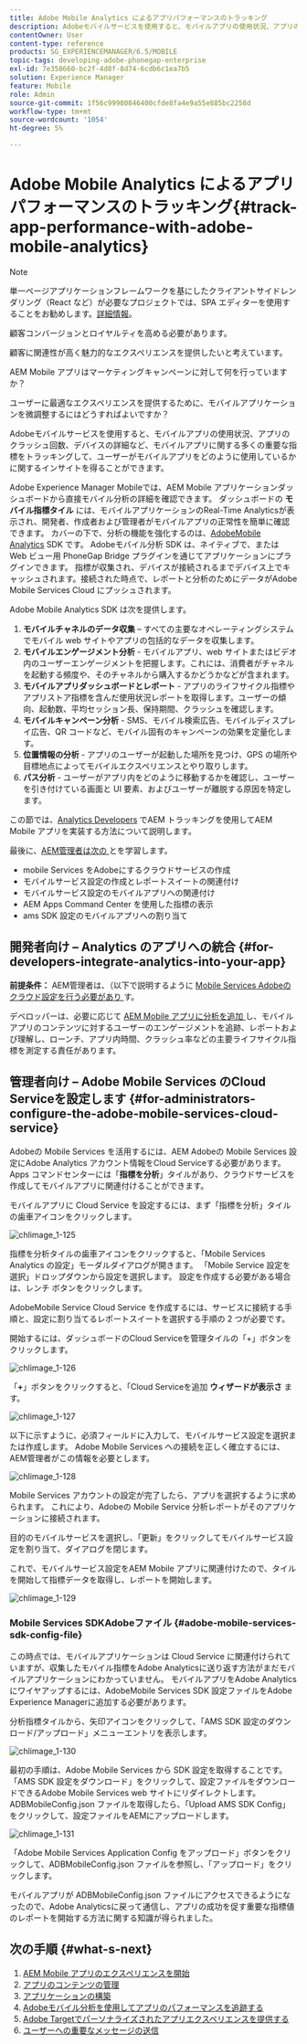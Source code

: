 ```yaml
---
title: Adobe Mobile Analytics によるアプリパフォーマンスのトラッキング
description: Adobeモバイルサービスを使用すると、モバイルアプリの使用状況、アプリのクラッシュ回数、デバイスの詳細など、モバイルアプリに関する多くの重要な指標をトラッキングして、ユーザーがモバイルアプリをどのように使用しているかに関するインサイトを得ることができます。 このページでは、この機能について詳しく見ていきます。
contentOwner: User
content-type: reference
products: SG_EXPERIENCEMANAGER/6.5/MOBILE
topic-tags: developing-adobe-phonegap-enterprise
exl-id: 7e358660-bc2f-4d8f-8d74-6cdb6c1ea7b5
solution: Experience Manager
feature: Mobile
role: Admin
source-git-commit: 1f56c99980846400cfde8fa4e9a55e885bc2258d
workflow-type: tm+mt
source-wordcount: '1054'
ht-degree: 5%

---
```


# Adobe Mobile Analytics によるアプリパフォーマンスのトラッキング{#track-app-performance-with-adobe-mobile-analytics}

>[!NOTE]
>
>単一ページアプリケーションフレームワークを基にしたクライアントサイドレンダリング（React など）が必要なプロジェクトでは、SPA エディターを使用することをお勧めします。[詳細情報](/help/sites-developing/spa-overview.md)。

顧客コンバージョンとロイヤルティを高める必要があります。

顧客に関連性が高く魅力的なエクスペリエンスを提供したいと考えています。

AEM Mobile アプリはマーケティングキャンペーンに対して何を行っていますか？

ユーザーに最適なエクスペリエンスを提供するために、モバイルアプリケーションを微調整するにはどうすればよいですか？

Adobeモバイルサービスを使用すると、モバイルアプリの使用状況、アプリのクラッシュ回数、デバイスの詳細など、モバイルアプリに関する多くの重要な指標をトラッキングして、ユーザーがモバイルアプリをどのように使用しているかに関するインサイトを得ることができます。

Adobe Experience Manager Mobileでは、AEM Mobile アプリケーションダッシュボードから直接モバイル分析の詳細を確認できます。 ダッシュボードの **モバイル指標タイル** には、モバイルアプリケーションのReal-Time Analyticsが表示され、開発者、作成者および管理者がモバイルアプリの正常性を簡単に確認できます。 カバーの下で、分析の機能を強化するのは、[AdobeMobile Analytics](https://business.adobe.com/products/analytics/mobile-marketing.html) SDK です。 Adobeモバイル分析 SDK は、ネイティブで、または Web ビュー用 PhoneGap Bridge プラグインを通じてアプリケーションにプラグインできます。 指標が収集され、デバイスが接続されるまでデバイス上でキャッシュされます。接続された時点で、レポートと分析のためにデータがAdobe Mobile Services Cloud にプッシュされます。

Adobe Mobile Analytics SDK は次を提供します。

1. **モバイルチャネルのデータ収集** – すべての主要なオペレーティングシステムでモバイル web サイトやアプリの包括的なデータを収集します。
1. **モバイルエンゲージメント分析** - モバイルアプリ、web サイトまたはビデオ内のユーザーエンゲージメントを把握します。これには、消費者がチャネルを起動する頻度や、そのチャネルから購入するかどうかなどが含まれます。
1. **モバイルアプリダッシュボードとレポート** - アプリのライフサイクル指標やアプリストア指標を含んだ使用状況レポートを取得します。ユーザーの傾向、起動数、平均セッション長、保持期間、クラッシュを確認します。
1. **モバイルキャンペーン分析** - SMS、モバイル検索広告、モバイルディスプレイ広告、QR コードなど、モバイル固有のキャンペーンの効果を定量化します。
1. **位置情報の分析** - アプリのユーザーが起動した場所を見つけ、GPS の場所や目標地点によってモバイルエクスペリエンスとやり取りします。
1. **パス分析** - ユーザーがアプリ内をどのように移動するかを確認し、ユーザーを引き付けている画面と UI 要素、およびユーザーが離脱する原因を特定します。

この節では、[Analytics Developers](#developers) でAEM トラッキングを使用してAEM Mobile アプリを実装する方法について説明します。

最後に、[AEM管理者は次の ](#administrators) とを学習します。

* mobile Services をAdobeにするクラウドサービスの作成
* モバイルサービス設定の作成とレポートスイートの関連付け
* モバイルサービス設定のモバイルアプリへの関連付け
* AEM Apps Command Center を使用した指標の表示
* ams SDK 設定のモバイルアプリへの割り当て

## 開発者向け – Analytics のアプリへの統合 {#for-developers-integrate-analytics-into-your-app}

**前提条件：** AEM管理者は、（以下で説明するように [Mobile Services Adobeのクラウド設定を行う必要があり ](#amscloudserviceconfig) す。

デベロッパーは、必要に応じて [AEM Mobile アプリに分析を追加 ](/help/mobile/phonegap-add-analytics-to-apps.md) し、モバイルアプリのコンテンツに対するユーザーのエンゲージメントを追跡、レポートおよび理解し、ローンチ、アプリ内時間、クラッシュ率などの主要ライフサイクル指標を測定する責任があります。

## 管理者向け – Adobe Mobile Services のCloud Serviceを設定します {#for-administrators-configure-the-adobe-mobile-services-cloud-service}

Adobeの Mobile Services を活用するには、AEM Adobeの Mobile Services 設定にAdobe Analytics アカウント情報をCloud Serviceする必要があります。 Apps コマンドセンターには「**指標を分析**」タイルがあり、クラウドサービスを作成してモバイルアプリに関連付けることができます。

モバイルアプリに Cloud Service を設定するには、まず「指標を分析」タイルの歯車アイコンをクリックします。

![chlimage_1-125](assets/chlimage_1-125.png)

指標を分析タイルの歯車アイコンをクリックすると、「Mobile Services Analytics の設定」モーダルダイアログが開きます。 「Mobile Service 設定を選択」ドロップダウンから設定を選択します。 設定を作成する必要がある場合は、レンチ ボタンをクリックします。

AdobeMobile Service Cloud Service を作成するには、サービスに接続する手順と、設定に割り当てるレポートスイートを選択する手順の 2 つが必要です。

開始するには、ダッシュボードのCloud Serviceを管理タイルの「+」ボタンをクリックします。

![chlimage_1-126](assets/chlimage_1-126.png)

「**+**」ボタンをクリックすると、「Cloud Serviceを追加 **ウィザードが表示さ** ます。

![chlimage_1-127](assets/chlimage_1-127.png)

以下に示すように、必須フィールドに入力して、モバイルサービス設定を選択または作成します。 Adobe Mobile Services への接続を正しく確立するには、AEM管理者がこの情報を必要とします。

![chlimage_1-128](assets/chlimage_1-128.png)

Mobile Services アカウントの設定が完了したら、アプリを選択するように求められます。 これにより、Adobeの Mobile Service 分析レポートがそのアプリケーションに接続されます。

目的のモバイルサービスを選択し、「更新」をクリックしてモバイルサービス設定を割り当て、ダイアログを閉じます。

これで、モバイルサービス設定をAEM Mobile アプリに関連付けたので、タイルを開始して指標データを取得し、レポートを開始します。

![chlimage_1-129](assets/chlimage_1-129.png)

### Mobile Services SDKAdobeファイル {#adobe-mobile-services-sdk-config-file}

この時点では、モバイルアプリケーションは Cloud Service に関連付けられていますが、収集したモバイル指標をAdobe Analyticsに送り返す方法がまだモバイルアプリケーションにわかっていません。 モバイルアプリをAdobe Analyticsにワイヤアップするには、AdobeMobile Services SDK 設定ファイルをAdobe Experience Managerに追加する必要があります。

分析指標タイルから、矢印アイコンをクリックして、「AMS SDK 設定のダウンロード/アップロード」メニューエントリを表示します。

![chlimage_1-130](assets/chlimage_1-130.png)

最初の手順は、Adobe Mobile Services から SDK 設定を取得することです。 「AMS SDK 設定をダウンロード」をクリックして、設定ファイルをダウンロードできるAdobe Mobile Services web サイトにリダイレクトします。 ADBMobileConfig.json ファイルを取得したら、「Upload AMS SDK Config」をクリックして、設定ファイルをAEMにアップロードします。

![chlimage_1-131](assets/chlimage_1-131.png)

「Adobe Mobile Services Application Config をアップロード」ボタンをクリックして、ADBMobileConfig.json ファイルを参照し、「アップロード」をクリックします。

モバイルアプリが ADBMobileConfig.json ファイルにアクセスできるようになったので、Adobe Analyticsに戻って通信し、アプリの成功を促す重要な指標値のレポートを開始する方法に関する知識が得られました。

## 次の手順 {#what-s-next}

1. [AEM Mobile アプリのエクスペリエンスを開始](/help/mobile/starting-aem-phonegap-app.md)
1. [アプリのコンテンツの管理](/help/mobile/phonegap-manage-app-content.md)
1. [アプリケーションの構築](/help/mobile/building-app-mobile-phonegap.md)
1. [Adobeモバイル分析を使用してアプリのパフォーマンスを追跡する](/help/mobile/phonegap-intro-to-app-analytics.md)
1. [Adobe Targetでパーソナライズされたアプリエクスペリエンスを提供する](/help/mobile/phonegap-aem-mobile-content-personalization.md)
1. [ユーザーへの重要なメッセージの送信](/help/mobile/phonegap-push-notifications.md)
